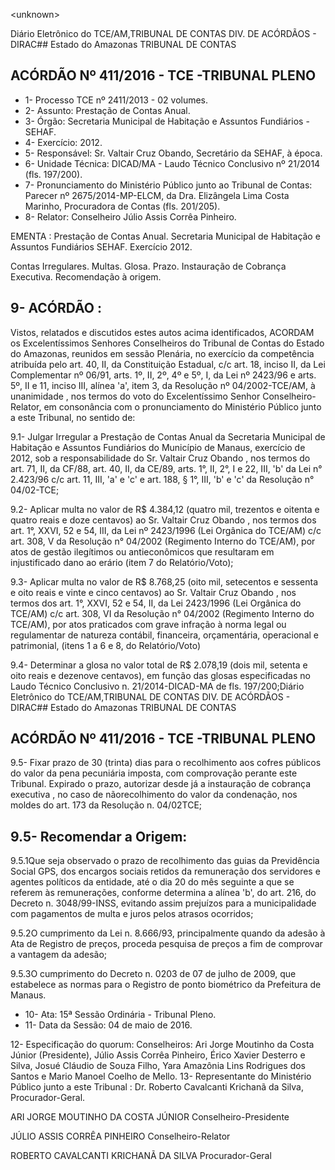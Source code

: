 &lt;unknown&gt;

Diário Eletrônico do TCE/AM,TRIBUNAL DE CONTAS DIV. DE ACÓRDÃOS - DIRAC## Estado do Amazonas TRIBUNAL DE CONTAS

## ACÓRDÃO Nº 411/2016 - TCE -TRIBUNAL PLENO

- 1- Processo TCE nº 2411/2013 - 02 volumes.
- 2- Assunto: Prestação de Contas Anual.
- 3- Órgão: Secretaria Municipal de Habitação e Assuntos Fundiários - SEHAF.
- 4- Exercício: 2012.
- 5- Responsável: Sr. Valtair Cruz Obando, Secretário da SEHAF, à época.
- 6- Unidade Técnica: DICAD/MA - Laudo Técnico Conclusivo nº 21/2014 (fls. 197/200).
- 7-  Pronunciamento  do Ministério Público  junto  ao Tribunal  de Contas: Parecer  nº 2675/2014-MP-ELCM,  da  Dra.  Elizângela  Lima  Costa  Marinho,  Procuradora  de  Contas (fls. 201/205).
- 8- Relator: Conselheiro Júlio Assis Corrêa Pinheiro.

EMENTA :  Prestação  de  Contas  Anual.  Secretaria Municipal  de  Habitação  e  Assuntos  Fundiários  SEHAF. Exercício 2012.

Contas Irregulares. Multas. Glosa. Prazo. Instauração de Cobrança Executiva. Recomendação à origem.

## 9- ACÓRDÃO :

Vistos, relatados e discutidos estes autos acima identificados, ACORDAM os Excelentíssimos  Senhores  Conselheiros  do  Tribunal  de  Contas  do  Estado  do Amazonas, reunidos em sessão Plenária, no exercício da competência atribuída pelo art. 40, II, da Constituição Estadual, c/c art. 18, inciso II, da Lei Complementar nº 06/91, arts. 1º,  II,  2º,  4º  e  5º,  I,  da  Lei  nº  2423/96  e  arts.  5º,  II  e  11,  inciso  III,  alínea  'a',  item  3,  da Resolução nº 04/2002-TCE/AM, à unanimidade ,  nos  termos do voto do Excelentíssimo Senhor  Conselheiro-Relator, em  consonância com  o  pronunciamento  do  Ministério Público junto a este Tribunal, no sentido de:

9.1- Julgar Irregular a Prestação de Contas Anual da Secretaria Municipal de Habitação e Assuntos Fundiários do Município de Manaus, exercício de 2012, sob a responsabilidade do Sr. Valtair Cruz Obando , nos termos do art. 71, II, da CF/88, art. 40, II, da CE/89, arts. 1°, II, 2°, I e 22, III, 'b' da Lei n° 2.423/96 c/c art. 11, III, 'a' e 'c' e art. 188, § 1°, III, 'b' e 'c' da Resolução n° 04/02-TCE;

9.2- Aplicar multa no valor de R$ 4.384,12 (quatro mil, trezentos e oitenta e quatro reais e doze centavos) ao Sr. Valtair Cruz Obando , nos termos dos art. 1°, XXVI, 52 e 54, III, da Lei nº 2423/1996 (Lei Orgânica do TCE/AM) c/c art. 308, V da Resolução n° 04/2002 (Regimento Interno do TCE/AM), por atos de gestão ilegítimos ou antieconômicos que resultaram em injustificado dano ao erário (item 7 do Relatório/Voto);

9.3- Aplicar multa no valor de R$ 8.768,25 (oito mil, setecentos e sessenta e oito reais e vinte e cinco centavos) ao Sr. Valtair Cruz Obando , nos termos dos art. 1°, XXVI,  52  e  54,  II,  da  Lei  2423/1996  (Lei  Orgânica  do  TCE/AM)  c/c  art.  308,  VI  da Resolução n° 04/2002 (Regimento  Interno do TCE/AM),  por atos praticados com grave infração  à  norma  legal  ou  regulamentar  de  natureza  contábil,  financeira,  orçamentária, operacional e patrimonial, (itens 1 a 6 e 8, do Relatório/Voto)

9.4- Determinar a glosa no valor total de R$ 2.078,19 (dois mil, setenta e oito reais  e  dezenove  centavos),  em  função  das  glosas  especificadas  no  Laudo  Técnico Conclusivo n. 21/2014-DICAD-MA de fls. 197/200;Diário Eletrônico do TCE/AM,TRIBUNAL DE CONTAS DIV. DE ACÓRDÃOS - DIRAC## Estado do Amazonas TRIBUNAL DE CONTAS

## ACÓRDÃO Nº 411/2016 - TCE -TRIBUNAL PLENO

9.5- Fixar prazo de 30 (trinta) dias para o recolhimento aos cofres públicos do valor da pena pecuniária imposta, com comprovação perante este Tribunal. Expirado o prazo, autorizar desde  já  a  instauração  de cobrança  executiva , no  caso  de  nãorecolhimento do  valor da condenação, nos moldes do art.  173  da Resolução n. 04/02TCE;

## 9.5- Recomendar a Origem:

9.5.1Que  seja observado  o  prazo  de  recolhimento  das  guias  da Previdência Social GPS, dos encargos sociais retidos da remuneração dos servidores e agentes  políticos  da  entidade,  até  o  dia  20  do  mês  seguinte  a  que  se  referem  às remunerações, conforme determina a alínea 'b', do art. 216, do Decreto n. 3048/99-INSS, evitando assim prejuízos para a municipalidade com pagamentos de multa e juros pelos atrasos ocorridos;

9.5.2O cumprimento da Lei n. 8.666/93, principalmente quando da adesão à Ata de Registro de preços, proceda pesquisa de preços a fim de comprovar a vantagem da adesão;

9.5.3O  cumprimento  do Decreto  n.  0203  de  07  de  julho  de  2009,  que estabelece as normas para o Registro de ponto biométrico da Prefeitura de Manaus.

- 10- Ata: 15ª Sessão Ordinária - Tribunal Pleno.
- 11- Data da Sessão: 04 de maio de 2016.

12-  Especificação  do  quorum: Conselheiros:  Ari  Jorge  Moutinho  da  Costa  Júnior (Presidente), Júlio Assis Corrêa Pinheiro, Érico Xavier Desterro e Silva, Josué Cláudio de Souza Filho, Yara Amazônia Lins Rodrigues dos Santos e Mario Manoel Coelho de Mello. 13- Representante do Ministério Público junto a este Tribunal : Dr. Roberto Cavalcanti Krichanã da Silva, Procurador-Geral.

ARI JORGE MOUTINHO DA COSTA JÚNIOR Conselheiro-Presidente

JÚLIO ASSIS CORRÊA PINHEIRO Conselheiro-Relator

ROBERTO CAVALCANTI KRICHANÃ DA SILVA Procurador-Geral